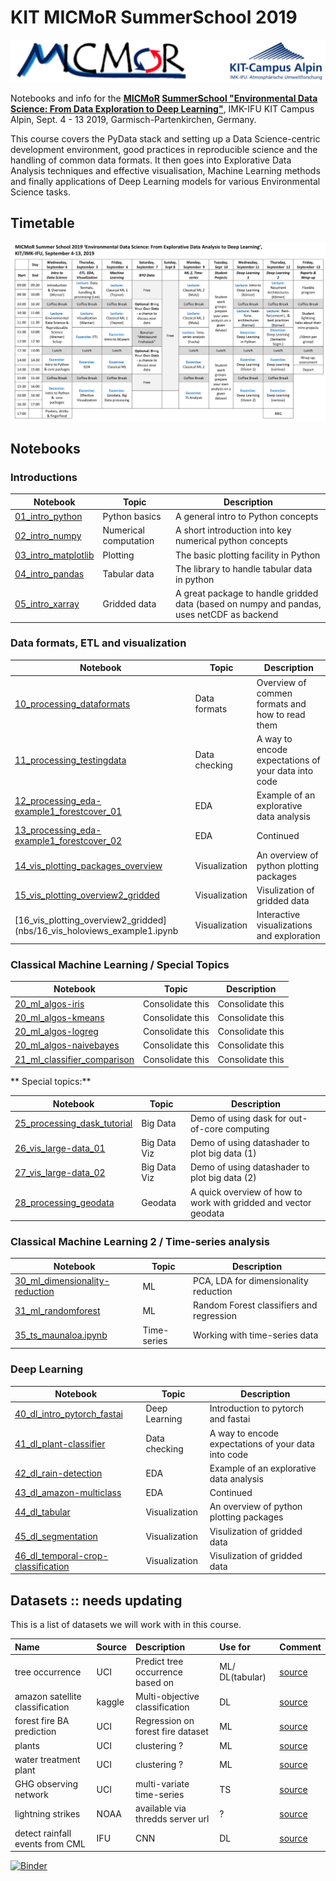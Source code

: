 # KIT MICMoR SummerSchool 2019
![](./images/logos.jpg "MiCMOR, KIT Campus Alpin")

Notebooks and info for the **[MICMoR](https://micmor.kit.edu) [SummerSchool "Environmental Data Science: From Data Exploration to Deep Learning"](https://micmor.kit.edu/sites/default/files/MICMoR%20Summer%20School%202019%20Flyer.pdf)**, IMK-IFU KIT Campus Alpin, Sept. 4 - 13 2019, Garmisch-Partenkirchen, Germany.  

This course covers the PyData stack and setting up a Data Science-centric development environment, good practices in reproducible science and the handling of common data formats. It then goes into Explorative Data Analysis techniques and effective visualisation, Machine Learning methods and finally applications of Deep Learning models for various Environmental Science tasks.   

## Timetable

![Timetable of the summerschool](./images/timetable_eds_2019.png "Timetable")

## Notebooks

### Introductions

| Notebook         | Topic             | Description         |
|------------------|-------------------|---------------------|
| [01_intro_python](nbs/01_intro_python.ipynb)| Python basics | A general intro to Python concepts |
| [02_intro_numpy](nbs/intro_02_numpy.ipynb)| Numerical computation | A short introduction into key numerical python concepts |
| [03_intro_matplotlib](nbs/03_intro_matplotlib.ipynb)| Plotting | The basic plotting facility in Python |
| [04_intro_pandas](nbs/04_intro_pandas.ipynb)| Tabular data  | The library to handle tabular data in python |
| [05_intro_xarray](nbs/05_intro_xarray.ipynb)| Gridded data  | A great package to handle gridded data (based on numpy and pandas, uses netCDF as backend |

### Data formats, ETL and visualization

| Notebook         | Topic             | Description         |
|------------------|-------------------|---------------------|
| [10_processing_dataformats](nbs/10_processing_dataformats.ipynb)| Data formats | Overview of commen formats and how to read them |
| [11_processing_testingdata](nbs/11_processing_testingdata_raw.ipynb)| Data checking | A way to encode expectations of your data into code |
| [12_processing_eda-example1_forestcover_01](nbs/12_processing_eda-example1_forestcover_01.ipynb)| EDA | Example of an explorative data analysis |
| [13_processing_eda-example1_forestcover_02](nbs/13_processing_eda-example1_forestcover_02.ipynb)| EDA | Continued |
| [14_vis_plotting_packages_overview](nbs/14_vis_plotting_packages_overview.ipynb)| Visualization | An overview of python plotting packages |
| [15_vis_plotting_overview2_gridded](nbs/15_vis_plotting_overview2_gridded.ipynb)| Visualization | Visulization of gridded data |
| [16_vis_plotting_overview2_gridded](nbs/16_vis_holoviews_example1.ipynb | Visualization | Interactive visualizations and exploration |

### Classical Machine Learning / Special Topics

| Notebook         | Topic             | Description         |
|------------------|-------------------|---------------------|
| [20_ml_algos-iris](nbs/20_ml_algos-iris.ipynb)| Consolidate this | Consolidate this |
| [20_ml_algos-kmeans](nbs/20_ml_algos-kmeans.ipynb)| Consolidate this | Consolidate this |
| [20_ml_algos-logreg](nbs/20_ml_algos-logreg.ipynb)| Consolidate this | Consolidate this |
| [20_ml_algos-naivebayes](nbs/20_ml_algos-naivebayes.ipynb)| Consolidate this | Consolidate this |
| [21_ml_classifier_comparison](nbs/21_ml_classifier_comparison_MAKE_THIS_SKLEARN_INTRO.ipynb)| Consolidate this | Consolidate this |

** Special topics:**

| Notebook         | Topic             | Description         |
|------------------|-------------------|---------------------|
| [25_processing_dask_tutorial](nbs/25_processing_dask_tutorial_raw.ipynb)| Big Data | Demo of using dask for out-of-core computing |
| [26_vis_large-data_01](nbs/26_vis_large-data_01.ipynb)| Big Data Viz | Demo of using datashader to plot big data (1) |
| [27_vis_large-data_02](nbs/27_vis_large-data_02.ipynb)| Big Data Viz | Demo of using datashader to plot big data (2) |
| [28_processing_geodata](nbs/28_processing_geodata.ipynb)| Geodata | A quick overview of how to work with gridded and vector geodata |

### Classical Machine Learning 2 / Time-series analysis

| Notebook         | Topic             | Description         |
|------------------|-------------------|---------------------|
| [30_ml_dimensionality-reduction](nbs/30_ml_dimensionality-reduction.ipynb)| ML | PCA, LDA for dimensionality reduction |
| [31_ml_randomforest](nbs/31_ml_randomforest.ipynb)| ML | Random Forest classifiers and regression |
| [35_ts_maunaloa.ipynb](nbs/35_ts_maunaloa.ipynb)| Time-series | Working with time-series data |

### Deep Learning

| Notebook         | Topic             | Description         |
|------------------|-------------------|---------------------|
| [40_dl_intro_pytorch_fastai](nbs/40_dl_intro_pytorch_fastai.ipynb)| Deep Learning | Introduction to pytorch and fastai |
| [41_dl_plant-classifier](nbs/41_dl_plant-classifier.ipynb)| Data checking | A way to encode expectations of your data into code |
| [42_dl_rain-detection](nbs/42_dl_rain-detection.ipynb)| EDA | Example of an explorative data analysis |
| [43_dl_amazon-multiclass](nbs/43_dl_amazon-multiclass.ipynb)| EDA | Continued |
| [44_dl_tabular](nbs/44_dl_tabular.ipynb)| Visualization | An overview of python plotting packages |
| [45_dl_segmentation](nbs/45_dl_segmentation.ipynb)| Visualization | Visulization of gridded data |
| [46_dl_temporal-crop-classification](nbs/46_dl_temporal-crop-classification.ipynb)| Visualization | Visulization of gridded data |



## Datasets :: needs updating

This is a list of datasets we will work with in this course.

|Name|Source|Description|Use for|Comment|
|:--|:--|:--|:--|:--|
|tree occurrence|UCI|Predict tree occurrence based on |ML/ DL(tabular)|[source](https://archive.ics.uci.edu/ml/datasets/covertype)|
|amazon satellite classification|kaggle|Multi-objective classification|DL |[source](https://www.kaggle.com/c/planet-understanding-the-amazon-from-space) |  
|forest fire BA prediction |UCI | Regression on forest fire dataset | ML | [source](https://archive.ics.uci.edu/ml/datasets/Forest+Fires) |  
|plants|UCI|clustering ? | ML | [source](https://archive.ics.uci.edu/ml/datasets/Plants) | 
|water treatment plant| UCI | clustering ? | ML | [source](https://archive.ics.uci.edu/ml/datasets/Water+Treatment+Plant) |  
|GHG observing network| UCI | multi-variate time-series | TS | [source](https://archive.ics.uci.edu/ml/datasets/Greenhouse+Gas+Observing+Network) | 
|lightning strikes| NOAA | available via thredds server url | ? | [source](https://www.ncei.noaa.gov/thredds/catalog/lightning/catalog.html) |  
|detect rainfall events from CML|IFU|CNN|DL|[source](https://meetingorganizer.copernicus.org/EGU2019/EGU2019-13086.pdf)| 

[![Binder](https://mybinder.org/badge_logo.svg)](https://mybinder.org/v2/gh/cwerner/kit_micmor_summerschool_2019/master?filepath=nbs%2F01_introduction.ipynb)
